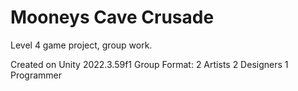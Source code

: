 # Mooneys Cave Crusade
Level 4 game project, group work.

Created on Unity 2022.3.59f1
Group Format:
2 Artists
2 Designers
1 Programmer
